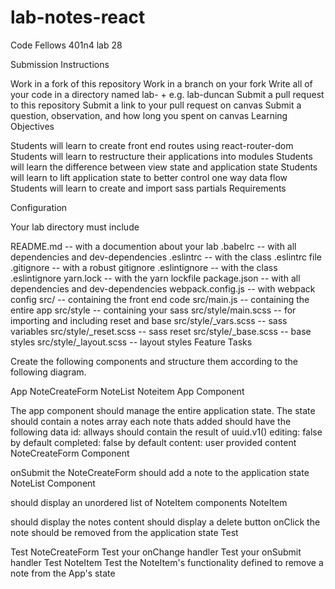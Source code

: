 # lab-notes-react
Code Fellows 401n4 lab 28

Submission Instructions

Work in a fork of this repository
Work in a branch on your fork
Write all of your code in a directory named lab- + <your name> e.g. lab-duncan
Submit a pull request to this repository
Submit a link to your pull request on canvas
Submit a question, observation, and how long you spent on canvas
Learning Objectives

Students will learn to create front end routes using react-router-dom
Students will learn to restructure their applications into modules
Students will learn the difference between view state and application state
Students will learn to lift application state to better control one way data flow
Students will learn to create and import sass partials
Requirements

Configuration

Your lab directory must include

README.md -- with a documention about your lab
.babelrc -- with all dependencies and dev-dependencies
.eslintrc -- with the class .eslintrc file
.gitignore -- with a robust gitignore
.eslintignore -- with the class .eslintignore
yarn.lock -- with the yarn lockfile
package.json -- with all dependencies and dev-dependencies
webpack.config.js -- with webpack config
src/ -- containing the front end code
src/main.js -- containing the entire app
src/style -- containing your sass
src/style/main.scss -- for importing and including reset and base
src/style/_vars.scss -- sass variables
src/style/_reset.scss -- sass reset
src/style/_base.scss -- base styles
src/style/_layout.scss -- layout styles
Feature Tasks

Create the following components and structure them according to the following diagram.

App
  NoteCreateForm
  NoteList
    Noteitem
App Component

The app component should manage the entire application state.
The state should contain a notes array
each note thats added should have the following data
id: allways should contain the result of uuid.v1()
editing: false by default
completed: false by default
content: user provided content
NoteCreateForm Component

onSubmit the NoteCreateForm should add a note to the application state
NoteList Component

should display an unordered list of NoteItem components
NoteItem

should display the notes content
should display a delete button
onClick the note should be removed from the application state
Test

Test NoteCreateForm
Test your onChange handler
Test your onSubmit handler
Test NoteItem
Test the NoteItem's functionality defined to remove a note from the App's state
